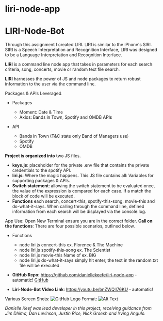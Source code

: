 # liri-node-app
# LIRI-Node-Bot
 
Through this assignment I created LIRI. LIRI is similar to the iPhone's SIRI. SIRI is a Speech Interpretation and Recognition Interface, LIRI was designed to be a Language Interpretation and Recognition Interface. 
 
**LIRI** is a command line node app that takes in parameters for each search criteria, song, concerts, movie or random text file search. 
 
**LIRI** harnesses the power of JS and node packages to return robust information to the user via the command line. 
 
 
Packages & APIs Leveraged:
* Packages
    * Moment: Date & Time
    * Axios: Bands in Town, Spotify and OMDB APIs
 
* API
    * Bands in Town (T&C state only Band of Managers use)
    * Spotify
    * OMDB
 
**Project is organized into** two JS files. 

* **keys.js**: placeholder for the private .env file that contains the private credentials to the spotify API. 
* **liri.js**: Where the magic happens. This JS file contains all: 
Variables for supporting packages & APIs. 
* **Switch statement**: allowing the switch statement to be evaluated once, the value of the expression is compared for each case. If a match the block of code will be executed. 
* **Functions** each search, concert-this, spotify-this-song, movie-this and do-what-it-says. When calling through the command line, defined information from each search will be displayed via the console.log.
 
App Use: 
Open New Terminal ensure you are in the correct folder. 
**Call on the functions**: There are four possible scenarios, outlined below. 
* Functions
    * node liri.js concert-this ex. Florence & The Machine
    * node liri.js spotify-this-song ex. The Scientist
    * node liri.js movie-this Name of ex. BIG
    * node liri.js do-what-it-says  simply hit enter, the text in the random.txt file will be executed. 
 
 
* **GitHub Repo**: https://github.com/daniellekeefe/liri-node-app - automatic!
[GitHub](https://github.com/daniellekeefe/liri-node-app)
* **Liri-Node-Bot Video Link**: https://youtu.be/bnZWQlI76KU - automatic!


Various Screen Shots: 
![GitHub Logo](/images/logo.png)
Format: ![Alt Text](url)
 
*Danielle Keef was lead developer in this project, receiving guidance from Jim Dhima, Dan Levinson, Justin Rice, Nick Groesh and Irving Angulo.*
